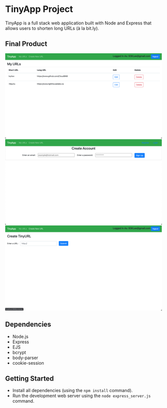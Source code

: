 # TinyApp Project

TinyApp is a full stack web application built with Node and Express that allows users to shorten long URLs (à la bit.ly).

## Final Product

!["screenshot of main page"](https://github.com/Cloud9NB/tinyapp/blob/master/docs/main_urls_page.png?raw=true)
!["screenshot of registration form"](https://github.com/Cloud9NB/tinyapp/blob/master/docs/registration_page.png?raw=true)
!["Screenshot of creating an URL page"](https://github.com/Cloud9NB/tinyapp/blob/master/docs/Creating_short_url.png?raw=true)

## Dependencies

- Node.js
- Express
- EJS
- bcrypt
- body-parser
- cookie-session


## Getting Started

- Install all dependencies (using the `npm install` command).
- Run the development web server using the `node express_server.js` command.